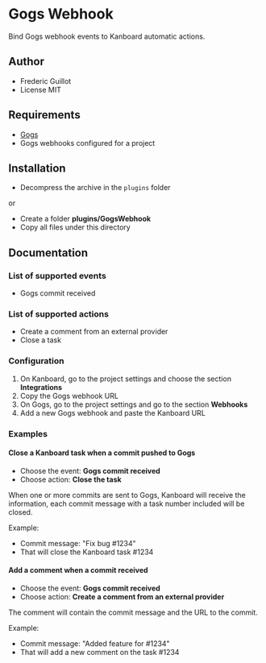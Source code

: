 Gogs Webhook
=================

Bind Gogs webhook events to Kanboard automatic actions.

Author
------

- Frederic Guillot
- License MIT

Requirements
------------

- [Gogs](https://gogs.io/)
- Gogs webhooks configured for a project

Installation
------------

- Decompress the archive in the `plugins` folder

or

- Create a folder **plugins/GogsWebhook**
- Copy all files under this directory

Documentation
-------------

### List of supported events

- Gogs commit received

### List of supported actions

- Create a comment from an external provider
- Close a task

### Configuration

1. On Kanboard, go to the project settings and choose the section **Integrations**
2. Copy the Gogs webhook URL
3. On Gogs, go to the project settings and go to the section **Webhooks**
4. Add a new Gogs webhook and paste the Kanboard URL

### Examples

#### Close a Kanboard task when a commit pushed to Gogs

- Choose the event: **Gogs commit received**
- Choose action: **Close the task**

When one or more commits are sent to Gogs, Kanboard will receive the information, each commit message with a task number included will be closed.

Example:

- Commit message: "Fix bug #1234"
- That will close the Kanboard task #1234

#### Add a comment when a commit received

- Choose the event: **Gogs commit received**
- Choose action: **Create a comment from an external provider**

The comment will contain the commit message and the URL to the commit.

Example:

- Commit message: "Added feature for #1234"
- That will add a new comment on the task #1234
